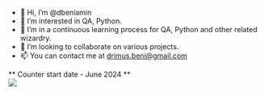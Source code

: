 - 👋 Hi, I’m @dbeniamin
- 👀 I’m interested in QA, Python.
- 🌱 I’m in a continuous learning process for QA, Python and other related wizardry.
- 💞️ I’m looking to collaborate on various projects.
- 📫 You can contact me at drimus.beni@gmail.com

** Counter start date - June 2024 **  
![](https://komarev.com/ghpvc/?username=dbeniamin&label=PROFILE+VIEWS)
<!---
dbeniamin/dbeniamin is a ✨ special ✨ repository because its `README.md` (this file) appears on your GitHub profile.
You can click the Preview link to take a look at your changes.
--->
